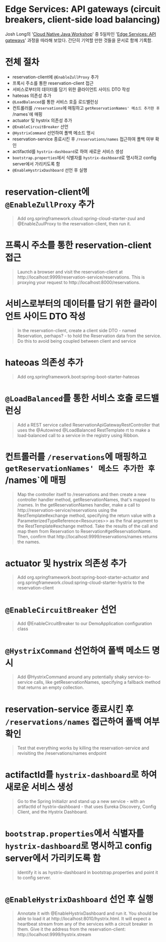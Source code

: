# Edge Services: API gateways (circuit breakers, client-side load balancing)

Josh Long의  '[Cloud Native Java Workshop](https://github.com/joshlong/cloud-native-workshop#2-making-a-spring-boot-application-production-ready)' 중 5일차인 '[Edge Services: API gateways](https://github.com/joshlong/cloud-native-workshop#5-edge-services-api-gateways-circuit-breakers-client-side-load-balancing)' 과정을 따라해 보았다. 간단히 기억할 만한 것들을 문서로 함께 기록함.

# 전체 절차

- reservation-client에 `@EnableZullProxy` 추가
- 프록시 주소를 통한 reservation-client 접근
- 서비스로부터의 데이터를 담기 위한 클라이언트 사이드 DTO 작성
- hateoas 의존성 추가
- `@LoadBalanced`를 통한 서비스 호출 로드밸런싱
- 컨트롤러를 `/reservations`에 매핑하고 `getReservationNames' 메소드 추가한 후 `/names`에 매핑
- actuator 및 hystrix 의존성 추가
- `@EnableCircuitBreaker` 선언
- `@HystrixCommand` 선언하여 폴백 메소드 명시
- reservation-service 종료시킨 후 `/reservations/names` 접근하여 폴백 여부 확인
- actifactId를 `hystrix-dashboard`로 하여 새로운 서비스 생성
- `bootstrap.properties`에서 식별자를 `hystrix-dashboard`로 명시하고 config server에서 가리키도록 함
- `@EnableHystrixDashboard` 선언 후 실행

# reservation-client에 `@EnableZullProxy` 추가

> Add org.springframework.cloud:spring-cloud-starter-zuul and @EnableZuulProxy to the reservation-client, then run it.

# 프록시 주소를 통한 reservation-client 접근

> Launch a browser and visit the reservation-client at http://localhost:9999/reservation-service/reservations. This is proxying your request to http://localhost:8000/reservations.

# 서비스로부터의 데이터를 담기 위한 클라이언트 사이드 DTO 작성

> In the reservation-client, create a client side DTO - named Reservation, perhaps? - to hold the Reservation data from the service. Do this to avoid being coupled between client and service

# hateoas 의존성 추가

> Add org.springframework.boot:spring-boot-starter-hateoas

# `@LoadBalanced`를 통한 서비스 호출 로드밸런싱

> Add a REST service called ReservationApiGatewayRestController that uses the @Autowired @LoadBalanced RestTemplate rt to make a load-balanced call to a service in the registry using Ribbon.

# 컨트롤러를 `/reservations`에 매핑하고 `getReservationNames' 메소드 추가한 후 `/names`에 매핑

> Map the controller itself to /reservations and then create a new controller handler method, getReservationNames, that's mapped to /names.
> In the getReservationNames handler, make a call to http://reservation-service/reservations using the RestTemplate#exchange method, specifying the return value with a ParameterizedTypeReference<Resources<Reservation>>> as the final argument to the RestTemplate#exchange method.
> Take the results of the call and map them from Reservation to Reservation#getReservationName. Then, confirm that http://localhost:9999/reservations/names returns the names.

# actuator 및 hystrix 의존성 추가

> Add org.springframework.boot:spring-boot-starter-actuator and org.springframework.cloud:spring-cloud-starter-hystrix to the reservation-client

# `@EnableCircuitBreaker` 선언

> Add @EnableCircuitBreaker to our DemoApplication configuration class

# `@HystrixCommand` 선언하여 폴백 메소드 명시

> Add @HystrixCommand around any potentially shaky service-to-service calls, like getReservationNames, specifying a fallback method that returns an empty collection.

# reservation-service 종료시킨 후 `/reservations/names` 접근하여 폴백 여부 확인

> Test that everything works by killing the reservation-service and revisiting the /reservations/names endpoint

# actifactId를 `hystrix-dashboard`로 하여 새로운 서비스 생성

> Go to the Spring Initializr and stand up a new service - with an artifactId of hystrix-dashboard - that uses Eureka Discovery, Config Client, and the Hystrix Dashboard.

# `bootstrap.properties`에서 식별자를 `hystrix-dashboard`로 명시하고 config server에서 가리키도록 함

> Identify it is as hystrix-dashboard in bootstrap.properties and point it to config server.

# `@EnableHystrixDashboard` 선언 후 실행

> Annotate it with @EnableHystrixDashboard and run it. You should be able to load it at http://localhost:8010/hystrix.html. It will expect a heartbeat stream from any of the services with a circuit breaker in them. Give it the address from the reservation-client: http://localhost:9999/hystrix.stream
